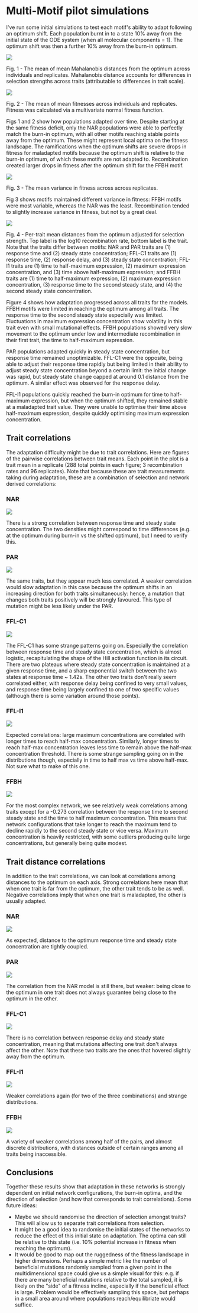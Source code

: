 # Multi-Motif pilot simulations

I've run some initial simulations to test each motif's ability to adapt following an optimum shift.
Each population burnt in to a state 10% away from the initial state of the ODE system (when all molecular components = 1).
The optimum shift was then a further 10% away from the burn-in optimum.

![](./plt_adapt_mdist.png)

Fig. 1 - The mean of mean Mahalanobis distances from the optimum across individuals and replicates. Mahalanobis distance accounts for differences in selection strengths across traits (attributable to differences in trait scale).

![](./plt_adapt_w.png)

Fig. 2 - The mean of mean fitnesses across individuals and replicates. Fitness was calculated via a multivariate normal fitness function.

Figs 1 and 2 show how populations adapted over time. Despite starting at the same fitness deficit, only the NAR populations were able to perfectly match the burn-in optimum, with all other motifs reaching stable points away from the optimum. These might represent local optima on the fitness landscape. The ramifications when the optimum shifts are severe drops in fitness for maladapted motifs because the optimum shift is relative to the burn-in optimum, of which these motifs are not adapted to. Recombination created larger drops in fitness after the optimum shift for the FFBH motif.

![](./plt_adapt_wvar.png)

Fig. 3 - The mean variance in fitness across across replicates.

Fig 3 shows motifs maintained different variance in fitness: FFBH motifs were most variable, whereas the NAR was the least. Recombination tended to slightly increase variance in fitness, but not by a great deal.

![](./plt_adapt_dist_pertrait.png)

Fig. 4 - Per-trait mean distances from the optimum adjusted for selection strength. Top label is the log10 recombination rate, bottom label is the trait. Note that the traits differ between motifs:
NAR and PAR traits are (1) response time and (2) steady state concentration; FFL-C1 traits are (1) response time, (2) response delay, and (3) steady state concentration; FFL-I1 traits are
(1) time to half-maximum expression, (2) maximum expression concentration, and (3) time above half-maximum expression; and FFBH traits are (1) time to half-maximum expression, (2) maximum expression concentration, (3) response time to the second steady state, and (4) the second steady state concentration.

Figure 4 shows how adaptation progressed across all traits for the models. FFBH motifs were limited in reaching the optimum among all traits. The response time to the second steady state especially was limited. Fluctuations in maximum expression concentration show volatility in this trait even with small mutational effects. FFBH populations showed very slow movement to the optimum under low and intermediate recombination in their first trait, the time to half-maximum expression.

PAR populations adapted quickly in steady state concentration, but response time remained unoptimizable. FFL-C1 were the opposite, being able to adjust their response time rapidly but being limited in their ability to adjust steady state concentration beyond a certain limit: the initial change was rapid, but steady state change capped at around 0.1 distance from the optimum. A similar effect was observed for the response delay.

FFL-I1 populations quickly reached the burn-in optimum for time to half-maximum expression, but when the optimum shifted, they remained stable at a maladapted trait value. They were unable to optimise their time above half-maximum expression, despite quickly optimising maximum expression concentration.


## Trait correlations

The adaptation difficulty might be due to trait correlations. Here are figures of the pairwise correlations between trait means. Each point in the plot is a trait mean in a replicate (288 total points in each figure; 3 recombination rates and 96 replicates). Note that because these are trait measurements taking during adaptation, these are a combination of selection and network derived correlations:

### NAR
![](./plt_trait_corr_nar.png)

There is a strong correlation between response time and steady state concentration. The two densities might correspond to time differences (e.g. at the optimum during burn-in vs the shifted optimum), but I need to verify this.

### PAR
![](./plt_trait_corr_par.png)

The same traits, but they appear much less correlated. A weaker correlation would slow adaptation in this case because the optimum shifts in an increasing direction for both traits simultaneously: hence, a mutation that changes both traits positively will be strongly favoured. This type of mutation might be less likely under the PAR.

### FFL-C1
![](./plt_trait_corr_fflc1.png)

The FFL-C1 has some strange patterns going on. Especially the correlation between response time and steady state concentration, which is almost logistic, recapitulating the shape of the Hill activation function in its circuit. There are two plateaus where steady state concentration is maintained at a given response time, and a sharp exponential switch between the two states at response time ~ 1.42s. The other two traits don't really seem correlated either, with response delay being confined to very small values, and response time being largely confined to one of two specific values (although there is some variation around those points).

### FFL-I1
![](./plt_trait_corr_ffli1.png)

Expected correlations: large maximum concentrations are correlated with longer times to reach half-max concentration. Similarly, longer times to reach half-max concentration leaves less time to remain above the half-max concentration threshold. There is some strange sampling going on in the distributions though, especially in time to half max vs time above half-max. Not sure what to make of this one.

### FFBH
![](./plt_trait_corr_ffbh.png)

For the most complex network, we see relatively weak correlations among traits except for a -0.273 correlation between the response time to second steady state and the time to half maximum concentration. This means that network configurations that take longer to reach the maximum tend to decline rapidly to the second steady state or vice versa. Maximum concentration is heavily restricted, with some outliers producing quite large concentrations, but generally being quite modest.

## Trait distance correlations
In addition to the trait correlations, we can look at correlations among distances to the optimum on each axis. Strong correlations here mean that when one trait is far from the optimum, the other trait tends to be as well. Negative correlations imply that when one trait is maladapted, the other is usually adapted.

### NAR
![](./plt_dist_corr_nar.png)

As expected, distance to the optimum response time and steady state concentration are tightly coupled.

### PAR
![](./plt_dist_corr_par.png)

The correlation from the NAR model is still there, but weaker: being close to the optimum in one trait does not always guarantee being close to the optimum in the other.

### FFL-C1
![](./plt_dist_corr_fflc1.png)

There is no correlation between response delay and steady state concentration, meaning that mutations affecting one trait don't always affect the other. Note that these two traits are the ones that hovered slightly away from the optimum.


### FFL-I1
![](./plt_dist_corr_ffli1.png)

Weaker correlations again (for two of the three combinations) and strange distributions. 

### FFBH
![](./plt_dist_corr_ffbh.png)

A variety of weaker correlations among half of the pairs, and almost discrete distributions, with distances outside of certain ranges among all traits being inaccessible.

## Conclusions

Together these results show that adaptation in these networks is strongly dependent on initial network configurations, the burn-in optima, and the direction of selection (and how that corresponds to trait correlations). Some future ideas: 

- Maybe we should randomise the direction of selection amongst traits? This will allow us to separate trait correlations from selection.
- It might be a good idea to randomise the initial states of the networks to reduce the effect of this initial state on adaptation. The optima can still be relative to this state (i.e. 10% potential increase in fitness when reaching the optimum).
- It would be good to map out the ruggedness of the fitness landscape in higher dimensions. Perhaps a simple metric like the number of beneficial mutations randomly sampled from a given point in the multidimensional space could give us a simple visual for this: e.g. if there are many beneficial mutations relative to the total sampled, it is likely on the "side" of a fitness incline, especially if the beneficial effect is large. Problem would be effectively sampling this space, but perhaps in a small area around where populations reach/equilibriate would suffice.
